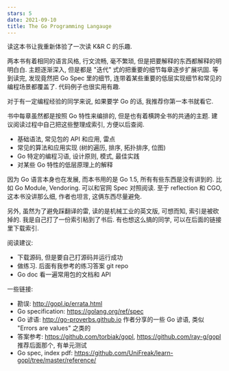 ```yaml
---
stars: 5
date: 2021-09-10
title: The Go Programming Langauge
---
```


读这本书让我重新体验了一次读 K&R C 的乐趣.

两本书有着相同的语言风格, 行文流畅, 毫不繁琐, 但是把要解释的东西都解释的明明白白.
主题逐渐深入, 但是都是 "迭代" 式的把重要的细节每章逐步扩展巩固.
等到读完, 发现竟然把 Go Spec 里的细节, 连带着某些重要的低层实现细节和常见的编程场景都覆盖了.
代码例子也很实用有趣.

对于有一定编程经验的同学来说, 如果要学 Go 的话, 我推荐你第一本书就看它.

书中每章虽然都是按照 Go 特性来编排的, 但是也有着横跨全书的共通的主题.
建议阅读过程中自己把这些整理成索引, 方便以后查阅.

- 基础语法, 常见包的 API 和应用, 雷点
- 常见的算法和应用实现 (树的遍历, 排序, 拓扑排序, 位图)
- Go 特定的编程习语, 设计原则, 模式, 最佳实践
- 对某些 Go 特性的低层原理上的解释

因为 Go 语言本身也在发展, 而本书用的是 Go 1.5, 所有有些东西是没有讲到的.
比如 Go Module, Vendoring. 可以和官网 Spec 对照阅读.
至于 reflection 和 CGO, 这本书没讲那么细, 作者也坦言, 这俩东西尽量避免.

另外, 虽然为了避免踩翻译的雷, 读的是机械工业的英文版, 可想而知, 索引是被砍掉的.
我是自己打了一份索引粘到了书后. 有也想这么搞的同学, 可以在后面的链接里下载索引.

阅读建议:

- 下载源码, 但是要自己打源码并运行成功
- 做练习. 后面有我参考的练习答案 git repo
- Go doc 看一遍常用包的文档和 API

一些链接:

- 勘误: <http://gopl.ip/errata.html>
- Go specification: <https://golang.org/ref/spec>
- Go 谚语: <http://go-proverbs.github.io> 作者分享的一些 Go 谚语, 类似 "Errors are values" 之类的
- 答案参考: <https://github.com/torbiak/gopl>, <https://github.com/ray-g/gopl> 推荐后面那个, 有单元测试
- Go spec, index pdf: <https://github.com/UniFreak/learn-gopl/tree/master/reference/>